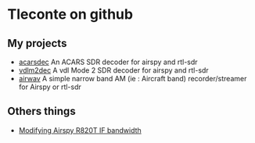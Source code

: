 # Tleconte on github

## My projects

- [acarsdec](https://github.com/TLeconte/acarsdec)
   An ACARS SDR decoder for airspy and rtl-sdr
- [vdlm2dec](https://github.com/TLeconte/vdlm2dec)
   A vdl Mode 2 SDR decoder for airspy and rtl-sdr
- [airwav](https://github.com/TLeconte/airwav)
   A simple narrow band AM (ie : Aircraft band) recorder/streamer for Airspy or rtl-sdr

## Others things

- [Modifying Airspy R820T IF bandwidth](R820T/r820IF.html)
